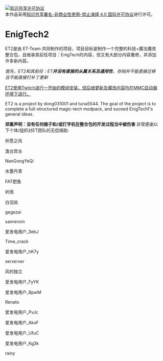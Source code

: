 <a rel="license" href="http://creativecommons.org/licenses/by-nc-nd/4.0/"><img alt="知识共享许可协议" style="border-width:0" src="https://i.creativecommons.org/l/by-nc-nd/4.0/88x31.png" /></a><br />本作品采用<a rel="license" href="http://creativecommons.org/licenses/by-nc-nd/4.0/">知识共享署名-非商业性使用-禁止演绎 4.0 国际许可协议</a>进行许可。
# EnigTech2

ET2是由 ET-Team 共同制作的项目，项目目标是制作一个完整的科技+魔法魔改整合包，且继承其前任项目：EnigTech的内容，但又有大部分内容重修，并添加许多新内容。

*首先，ET2和其前任：ET**并没有直接的从属关系及通用性**，存档并不能直接迁移且不能直接打补丁更新*

<u>ET2使用Twitch进行一开始的模组安装，但后继更新及魔改内容均在MMC启动器环境下进行。</u>

ET2 is a project by dong031001 and tuna5544. The goal of the project is to complete a full-structured magic-tech modpack, and suceed EnigTech1's general ideas.

**郑重声明：没有任何猴子和/或打字机在整合包的开发过程当中被伤害**
非常感谢以下个体/组织对ET团队的无偿捐助:

祈愿之风

澹台冥炎

NanGongYeQi

水墨丹青

FAT肥鱼

听雨

白羽岚

gegezai

sanrenxin

爱发电用户_3ebJ

Time_crack

爱发电用户_hK7y

xerxerxer

风的独立

爱发电用户_FyYK

爱发电用户_BpwM

Renato

爱发电用户_PvJc

爱发电用户_AkxF

爱发电用户_UfuC

爱发电用户_Kg3k

rainy
